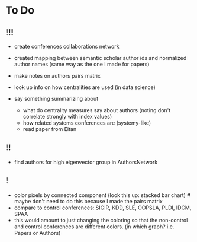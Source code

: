# To Do

## !!!

<!-- revise: reproduce graph of conference citations (with new conference names) -->
- create conferences collaborations network
- created mapping between semantic scholar author ids and normalized author names (same way as the one I made for papers)

- make notes on authors pairs matrix

- look up info on how centralities are used (in data science)
- say something summarizing about
  - what do centrality measures say about authors (noting don't correlate strongly with index values)
  - how related systems conferences are (systemy-like)
  - read paper from Eitan

## !!

- find authors for high eigenvector group in AuthorsNetwork

## !

- color pixels by connected component (look this up: stacked bar chart) # maybe don't need to do this because I made the pairs matrix
- compare to control conferences: SIGIR, KDD, SLE, OOPSLA, PLDI, IDCM, SPAA
- this would amount to just changing the coloring so that the non-control and control conferences are different colors. (in which graph? i.e. Papers or Authors)
